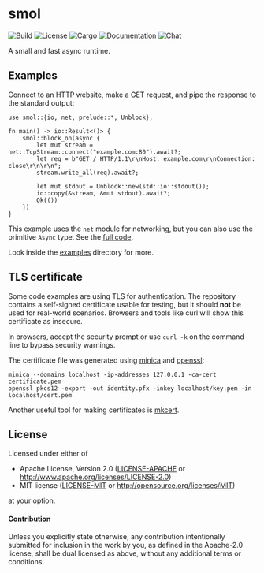 # smol

[![Build](https://github.com/stjepang/smol/workflows/Build%20and%20test/badge.svg)](
https://github.com/stjepang/smol/actions)
[![License](https://img.shields.io/badge/license-MIT%2FApache--2.0-blue.svg)](
https://github.com/stjepang/smol)
[![Cargo](https://img.shields.io/crates/v/smol.svg)](
https://crates.io/crates/smol)
[![Documentation](https://docs.rs/smol/badge.svg)](
https://docs.rs/smol)
[![Chat](https://img.shields.io/discord/701824908866617385.svg?logo=discord)](
https://discord.gg/x6m5Vvt)

A small and fast async runtime.

## Examples

Connect to an HTTP website, make a GET request, and pipe the response to the standard output:

```rust,no_run
use smol::{io, net, prelude::*, Unblock};

fn main() -> io::Result<()> {
    smol::block_on(async {
        let mut stream = net::TcpStream::connect("example.com:80").await?;
        let req = b"GET / HTTP/1.1\r\nHost: example.com\r\nConnection: close\r\n\r\n";
        stream.write_all(req).await?;

        let mut stdout = Unblock::new(std::io::stdout());
        io::copy(&stream, &mut stdout).await?;
        Ok(())
    })
}
```

This example uses the `net` module for networking, but you can also use the primitive
`Async` type. See the [full code][get-request].

Look inside the [examples] directory for more.

[`async-net`]: https://docs.rs/async-net
[examples]: https://github.com/stjepang/smol/tree/master/examples
[get-request]: https://github.com/stjepang/smol/blob/master/examples/get-request.rs

## TLS certificate

Some code examples are using TLS for authentication. The repository
contains a self-signed certificate usable for testing, but it should **not**
be used for real-world scenarios. Browsers and tools like curl will
show this certificate as insecure.

In browsers, accept the security prompt or use `curl -k` on the
command line to bypass security warnings.

The certificate file was generated using
[minica](https://github.com/jsha/minica) and
[openssl](https://www.openssl.org/):

```
minica --domains localhost -ip-addresses 127.0.0.1 -ca-cert certificate.pem
openssl pkcs12 -export -out identity.pfx -inkey localhost/key.pem -in localhost/cert.pem
```

Another useful tool for making certificates is [mkcert].

[mkcert]: https://github.com/FiloSottile/mkcert

## License

Licensed under either of

 * Apache License, Version 2.0 ([LICENSE-APACHE](LICENSE-APACHE) or http://www.apache.org/licenses/LICENSE-2.0)
 * MIT license ([LICENSE-MIT](LICENSE-MIT) or http://opensource.org/licenses/MIT)

at your option.

#### Contribution

Unless you explicitly state otherwise, any contribution intentionally submitted
for inclusion in the work by you, as defined in the Apache-2.0 license, shall be
dual licensed as above, without any additional terms or conditions.

